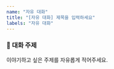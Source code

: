 ```yaml
---
name: "자유 대화"
title: "[자유 대화] 제목을 입력하세요"
labels: "자유 대화"
---
```


### 💬 대화 주제
이야기하고 싶은 주제를 자유롭게 적어주세요.
